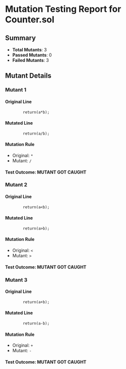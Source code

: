 # Mutation Testing Report for Counter.sol

## Summary
- **Total Mutants**: 3
- **Passed Mutants**: 0
- **Failed Mutants**: 3

## Mutant Details

### Mutant 1
#### Original Line
```solidity
        return(a*b);
```
#### Mutated Line
```solidity
        return(a/b);
```
#### Mutation Rule
- Original: `*`
- Mutant: `/`
#### Test Outcome: **MUTANT GOT CAUGHT**

### Mutant 2
#### Original Line
```solidity
        return(a<b);
```
#### Mutated Line
```solidity
        return(a>b);
```
#### Mutation Rule
- Original: `<`
- Mutant: `>`
#### Test Outcome: **MUTANT GOT CAUGHT**

### Mutant 3
#### Original Line
```solidity
        return(a+b);
```
#### Mutated Line
```solidity
        return(a-b);
```
#### Mutation Rule
- Original: `+`
- Mutant: `-`
#### Test Outcome: **MUTANT GOT CAUGHT**

